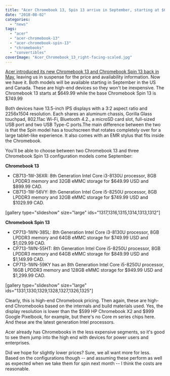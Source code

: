 ```yaml
---
title: "Acer Chromebook 13, Spin 13 arrive in September, starting at $650 and $750"
date: "2018-08-02"
categories: 
  - "news"
tags: 
  - "acer"
  - "acer-chromebook-13"
  - "acer-chromebook-spin-13"
  - "chromebooks"
  - "convertibles"
coverImage: "Acer_Chromebook_13_right-facing-scaled.jpg"
---
```


[Acer introduced its new Chromebook 13 and Chromebook Spin 13 back in May](https://www.aboutchromebooks.com/news/new-acer-chromebook-spin-13-chromebook-13-launching-at-acer-next-event/), leaving us in suspense for the price and availability information. Now we have it. Both models will be available starting in September in the US and Canada. These are high-end devices so they won't be inexpensive. The Chromebook 13 starts at $649.99 while the base Chromebook Spin 13 is $749.99

Both devices have 13.5-inch IPS displays with a 3:2 aspect ratio and 2256x1504 resolution. Each shares an aluminum chassis, Gorilla Glass touchpad, 802.11ac Wi-Fi, Bluetooth 4.2., a microSD card slot, full-sized USB port and two USB Type-C ports.The main difference between the two is that the Spin model has a touchscreen that rotates completely over for a large tablet-like experience. It also comes with an EMR stylus that fits inside the Chromebook.

You'll be able to choose between two Chromebook 13 and three Chromebook Spin 13 configuration models come September:

**Chromebook 13**

- CB713-1W\-36XR: 8th Generation Intel Core i3-8130U processor, 8GB LPDDR3 memory and 32GB eMMC storage for $649.99 USD and $899.99 CAD.
- CB713-1W\-56VY: 8th Generation Intel Core i5-8250U processor, 8GB LPDDR3 memory and 32GB eMMC storage for $749.99 USD and $1029.99 CAD.

\[gallery type="slideshow" size="large" ids="1317,1316,1315,1314,1313,1312"\]

**Chromebook Spin 13**

- CP713-1WN-385L: 8th Generation Intel Core i3-8130U processor, 8GB LPDDR3 memory and 64GB eMMC storage for $749.99 USD and $1,029.99 CAD.
- CP713-1WN-55HT: 8th Generation Intel Core i5-8250U processor, 8GB LPDDR3 memory and 64GB eMMC storage for $849.99 USD and $1,149.99 CAD.
- CP713-1WN-59KY has an 8th Generation Intel Core i5-8250U processor, 16GB LPDDR3 memory and 128GB eMMC storage for $949.99 USD and $1,299.99 CAD.

\[gallery type="slideshow" size="large" ids="1331,1330,1329,1328,1327,1326,1325"\]

Clearly, this is high-end Chromebook pricing. Then again, these are high-end Chromebooks based on the internals and build materials used. Yes, the display resolution is lower than the $599 HP Chromebook X2 and $999 Google Pixelbook, for example, but there's no Core m series chips here. And these are the latest generation Intel processors.

Acer already has Chromebooks in the less expensive segments, so it's good to see them jump into the high end with devices for power users and enterprises.

Did we hope for slightly lower prices? Sure, we all want more for less. Based on the configurations though -- and assuming these perform as well as expected when we take them for spin next month -- I think the costs are reasonable.
